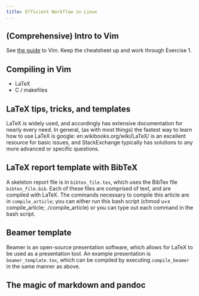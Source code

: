 ```yaml
---
title: Efficient Workflow in Linux
...
```




(Comprehensive) Intro to Vim
----------------------------

See [the guide](../../vim/index.md) to Vim. Keep the cheatsheet up and work
through Exercise 1.

Compiling in Vim
----------------

- LaTeX
- C / makefiles

LaTeX tips, tricks, and templates
---------------------------------

LaTeX is widely used, and accordingly has extensive documentation for nearly
every need. In general, (as with most things) the fastest way to learn how to
use LaTeX is google: en.wikibooks.org/wiki/LaTeX/ is an excellent resource for
basic issues, and StackExchange typically has solutions to any more advanced or
specific questions.

## LaTeX report template with BibTeX

A skeleton report file is in `bibtex_file.tex`, which uses the BibTex file
`bibtex_file.bib`. Each of these files are comprised of text, and are compiled
with LaTeX. The commands necessary to compile this article are in
`compile_article`; you can either run this bash script (chmod u+x
compile_article; ./compile_article) or you can type out each command in the bash
script.

## Beamer template

Beamer is an open-source presentation software, which allows for LaTeX to be
used as a presentation tool. An example presentation is `beamer_template.tex`,
which can be compiled by executing `compile_beamer` in the same manner as above. 

The magic of markdown and pandoc
--------------------------------
